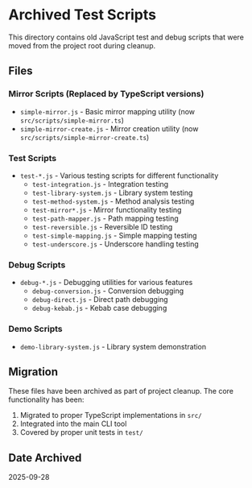 # Archived Test Scripts

This directory contains old JavaScript test and debug scripts that were moved from the project root during cleanup.

## Files

### Mirror Scripts (Replaced by TypeScript versions)
- `simple-mirror.js` - Basic mirror mapping utility (now `src/scripts/simple-mirror.ts`)
- `simple-mirror-create.js` - Mirror creation utility (now `src/scripts/simple-mirror-create.ts`)

### Test Scripts
- `test-*.js` - Various testing scripts for different functionality
  - `test-integration.js` - Integration testing
  - `test-library-system.js` - Library system testing
  - `test-method-system.js` - Method analysis testing
  - `test-mirror*.js` - Mirror functionality testing
  - `test-path-mapper.js` - Path mapping testing
  - `test-reversible.js` - Reversible ID testing
  - `test-simple-mapping.js` - Simple mapping testing
  - `test-underscore.js` - Underscore handling testing

### Debug Scripts
- `debug-*.js` - Debugging utilities for various features
  - `debug-conversion.js` - Conversion debugging
  - `debug-direct.js` - Direct path debugging
  - `debug-kebab.js` - Kebab case debugging

### Demo Scripts
- `demo-library-system.js` - Library system demonstration

## Migration

These files have been archived as part of project cleanup. The core functionality has been:
1. Migrated to proper TypeScript implementations in `src/`
2. Integrated into the main CLI tool
3. Covered by proper unit tests in `test/`

## Date Archived
2025-09-28